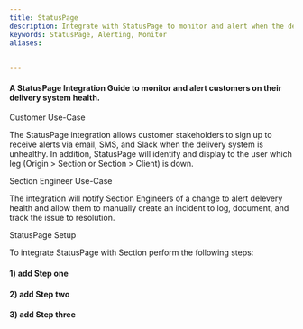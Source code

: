 ```yaml
---
title: StatusPage
description: Integrate with StatusPage to monitor and alert when the delivery system is unhealthy.
keywords: StatusPage, Alerting, Monitor
aliases:
 

---
```

#### A StatusPage Integration Guide to monitor and alert customers on their delivery system health.

Customer Use-Case

The StatusPage integration allows customer stakeholders to sign up to receive alerts via email, SMS, and Slack when the delivery system is unhealthy.  In addition, StatusPage will identify and display to the user which leg (Origin > Section or Section > Client) is down.  

Section Engineer Use-Case

The integration will notify Section Engineers of a change to alert delevery health and allow them to manually create an incident to log, document, and track the issue to resolution. 

StatusPage Setup

To integrate StatusPage with Section perform the following steps:

#### 1) add Step one
#### 2) add Step two
#### 3) add Step three




